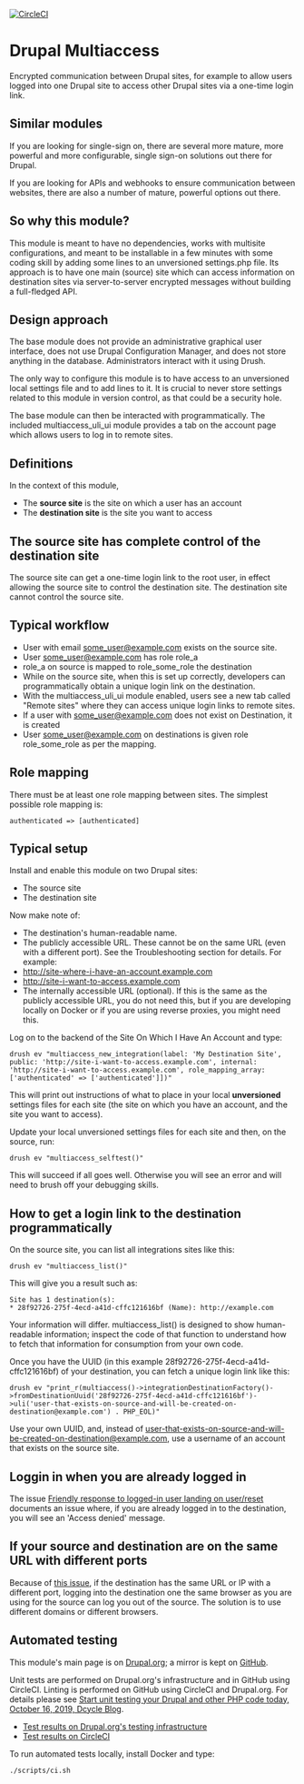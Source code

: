 [![CircleCI](https://circleci.com/gh/dcycle/multiaccess.svg?style=svg)](https://circleci.com/gh/dcycle/multiaccess)

Drupal Multiaccess
=====

Encrypted communication between Drupal sites, for example to allow users logged into one Drupal site to access other Drupal sites via a one-time login link.

Similar modules
-----

If you are looking for single-sign on, there are several more mature, more powerful and more configurable, single sign-on solutions out there for Drupal.

If you are looking for APIs and webhooks to ensure communication between websites, there are also a number of mature, powerful options out there.

So why this module?
-----

This module is meant to have no dependencies, works with multisite configurations, and meant to be installable in a few minutes with some coding skill by adding some lines to an unversioned settings.php file. Its approach is to have one main (source) site which can access information on destination sites via server-to-server encrypted messages without building a full-fledged API.

Design approach
-----

The base module does not provide an administrative graphical user interface, does not use Drupal Configuration Manager, and does not store anything in the database. Administrators interact with it using Drush.

The only way to configure this module is to have access to an unversioned local settings file and to add lines to it. It is crucial to never store settings related to this module in version control, as that could be a security hole.

The base module can then be interacted with programmatically. The included multiaccess_uli_ui module provides a tab on the account page which allows users to log in to remote sites.

Definitions
-----

In the context of this module,

* The **source site** is the site on which a user has an account
* The **destination site** is the site you want to access

The source site has complete control of the destination site
-----

The source site can get a one-time login link to the root user, in effect allowing the source site to control the destination site. The destination site cannot control the source site.

Typical workflow
-----

* User with email some_user@example.com exists on the source site.
* User some_user@example.com has role role_a
* role_a on source is mapped to role_some_role the destination
* While on the source site, when this is set up correctly, developers can programmatically obtain a unique login link on the destination.
* With the multiaccess_uli_ui module enabled, users see a new tab called "Remote sites" where they can access unique login links to remote sites.
* If a user with some_user@example.com does not exist on Destination, it is created
* User some_user@example.com on destinations is given role role_some_role as per the mapping.

Role mapping
-----

There must be at least one role mapping between sites. The simplest possible role mapping is:

    authenticated => [authenticated]

Typical setup
-----

Install and enable this module on two Drupal sites:

* The source site
* The destination site

Now make note of:

* The destination's human-readable name.
* The publicly accessible URL. These cannot be on the same URL (even with a different port). See the Troubleshooting section for details. For example:
 * http://site-where-i-have-an-account.example.com
 * http://site-i-want-to-access.example.com
* The internally accessible URL (optional). If this is the same as the publicly accessible URL, you do not need this, but if you are developing locally on Docker or if you are using reverse proxies, you might need this.

Log on to the backend of the Site On Which I Have An Account and type:

    drush ev "multiaccess_new_integration(label: 'My Destination Site', public: 'http://site-i-want-to-access.example.com', internal: 'http://site-i-want-to-access.example.com', role_mapping_array: ['authenticated' => ['authenticated']])"

This will print out instructions of what to place in your local **unversioned** settings files for each site (the site on which you have an account, and the site you want to access).

Update your local unversioned settings files for each site and then, on the source, run:

    drush ev "multiaccess_selftest()"

This will succeed if all goes well. Otherwise you will see an error and will need to brush off your debugging skills.

How to get a login link to the destination programmatically
-----

On the source site, you can list all integrations sites like this:

    drush ev "multiaccess_list()"

This will give you a result such as:

    Site has 1 destination(s):
    * 28f92726-275f-4ecd-a41d-cffc121616bf (Name): http://example.com

Your information will differ. multiaccess_list() is designed to show human-readable information; inspect the code of that function to understand how to fetch that information for consumption from your own code.

Once you have the UUID (in this example 28f92726-275f-4ecd-a41d-cffc121616bf) of your destination, you can fetch a unique login link like this:

    drush ev "print_r(multiaccess()->integrationDestinationFactory()->fromDestinationUuid('28f92726-275f-4ecd-a41d-cffc121616bf')->uli('user-that-exists-on-source-and-will-be-created-on-destination@example.com') . PHP_EOL)"

Use your own UUID, and, instead of user-that-exists-on-source-and-will-be-created-on-destination@example.com, use a username of an account that exists on the source site.

Loggin in when you are already logged in
-----

The issue [Friendly response to logged-in user landing on user/reset](https://www.drupal.org/project/drupal/issues/3316655) documents an issue where, if you are already logged in to the destination, you will see an 'Access denied' message.

If your source and destination are on the same URL with different ports
-----

Because of [this issue](https://www.drupal.org/project/drupal/issues/2933569), if the destination has the same URL or IP with a different port, logging into the destination one the same browser as you are using for the source can log you out of the source. The solution is to use different domains or different browsers.

Automated testing
-----

This module's main page is on [Drupal.org](http://drupal.org/project/multiaccess); a mirror is kept on [GitHub](http://github.com/dcycle/multiaccess).

Unit tests are performed on Drupal.org's infrastructure and in GitHub using CircleCI. Linting is performed on GitHub using CircleCI and Drupal.org. For details please see  [Start unit testing your Drupal and other PHP code today, October 16, 2019, Dcycle Blog](https://blog.dcycle.com/blog/2019-10-16/unit-testing/).

* [Test results on Drupal.org's testing infrastructure](https://www.drupal.org/node/3098822/qa)
* [Test results on CircleCI](https://circleci.com/gh/dcycle/multiaccess)

To run automated tests locally, install Docker and type:

    ./scripts/ci.sh
